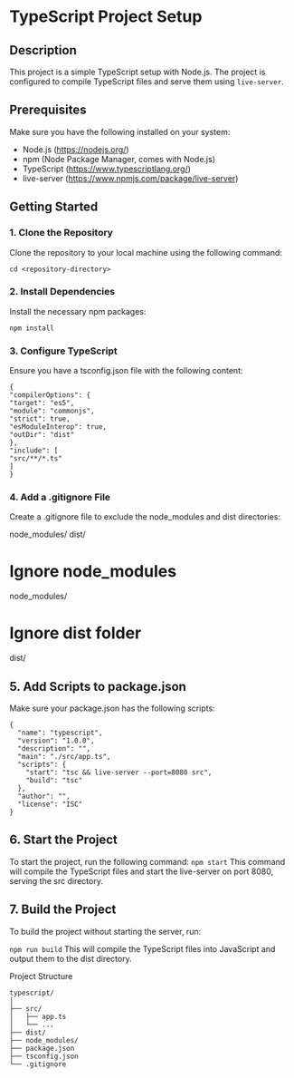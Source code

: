 # TypeScript Project Setup

## Description

This project is a simple TypeScript setup with Node.js. The project is configured to compile TypeScript files and serve them using `live-server`.

## Prerequisites

Make sure you have the following installed on your system:

- Node.js (https://nodejs.org/)
- npm (Node Package Manager, comes with Node.js)
- TypeScript (https://www.typescriptlang.org/)
- live-server (https://www.npmjs.com/package/live-server)

## Getting Started

### 1. Clone the Repository

Clone the repository to your local machine using the following command:

```git clone <repository-url>
cd <repository-directory>
```

### 2. Install Dependencies

Install the necessary npm packages:

``npm install``

### 3. Configure TypeScript

Ensure you have a tsconfig.json file with the following content:
```
{
"compilerOptions": {
"target": "es5",
"module": "commonjs",
"strict": true,
"esModuleInterop": true,
"outDir": "dist"
},
"include": [
"src/**/*.ts"
]
}
```

### 4. Add a .gitignore File

Create a .gitignore file to exclude the node_modules and dist directories:

node_modules/
dist/


# Ignore node_modules
node_modules/

# Ignore dist folder
dist/
## 5. Add Scripts to package.json
Make sure your package.json has the following scripts:
```
{
  "name": "typescript",
  "version": "1.0.0",
  "description": "",
  "main": "./src/app.ts",
  "scripts": {
    "start": "tsc && live-server --port=8080 src",
    "build": "tsc"
  },
  "author": "",
  "license": "ISC"
}
```
## 6. Start the Project
To start the project, run the following command:
```npm start```
This command will compile the TypeScript files and start the live-server on port 8080, serving the src directory.

## 7. Build the Project
To build the project without starting the server, run:

```npm run build```
This will compile the TypeScript files into JavaScript and output them to the dist directory.

Project Structure

```
typescript/
│
├── src/
│   ├── app.ts
│   └── ...
├── dist/
├── node_modules/
├── package.json
├── tsconfig.json
└── .gitignore
```